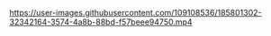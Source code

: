 https://user-images.githubusercontent.com/109108536/185801302-32342164-3574-4a8b-88bd-f57beee94750.mp4
